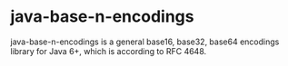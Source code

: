 java-base-n-encodings
=====================

java-base-n-encodings is a general base16, base32, base64 encodings library for Java 6+, which is according to RFC 4648.
